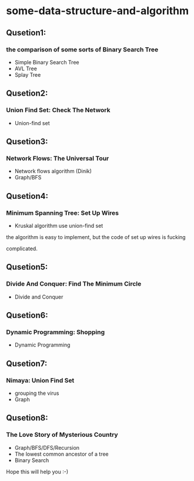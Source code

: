 # some-data-structure-and-algorithm
## Qusetion1: 

### the comparison of some sorts of  Binary Search Tree

* Simple Binary Search Tree
* AVL Tree
* Splay Tree

## Qusetion2:

### Union Find Set: Check The Network

* Union-find set

## Qusetion3:

### Network Flows: The Universal Tour

* Network flows algorithm (Dinik) 
* Graph/BFS

## Qusetion4:

### Minimum Spanning Tree: Set Up Wires

* Kruskal algorithm use union-find set

the algorithm is easy to implement, but the code of set up wires is fucking

complicated.

## Qusetion5:

### Divide And Conquer: Find The Minimum Circle

* Divide and Conquer

## Qusetion6:

### Dynamic Programming: Shopping

* Dynamic Programming

## Qusetion7:

### Nimaya: Union Find Set

* grouping the virus
* Graph

## Qusetion8:

### The Love Story of Mysterious Country

* Graph/BFS/DFS/Recursion
* The lowest common ancestor of a tree
* Binary Search



Hope this will help you :-)

